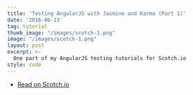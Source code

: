 ```yaml
---
title: 'Testing AngularJS with Jasmine and Karma (Part 1)'
date: '2016-06-13'
tag: tutorial
thumb_image: "/images/scotch-1.png"
image: "/images/scotch-1.png"
layout: post
excerpt: >-
  One part of my AngularJS testing tutorials for Scotch.io
style: code
---
```


<ul class="actions fit">
  <li><a href="https://scotch.io/tutorials/testing-angularjs-with-jasmine-and-karma-part-1" class="button fit big" target="_blank">Read on Scotch.io</a></li>
</ul>
